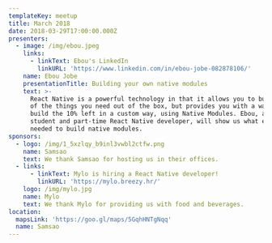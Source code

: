 ```yaml
---
templateKey: meetup
title: March 2018
date: 2018-03-29T17:00:00.000Z
presenters:
  - image: /img/ebou.jpeg
    links:
      - linkText: Ebou's LinkedIn
        linkURL: 'https://www.linkedin.com/in/ebou-jobe-082878106/'
    name: Ebou Jobe
    presentationTitle: Building your own native modules
    text: >-
      React Native is a powerful technology in that it allows you to build 90%
      of the things you need out of the box, but provides you with a way to
      build the 10% left in a custom way, using Native Modules. Ebou, a McGill
      student and part-time React Native developer, will show us what exactly is
      needed to build native modules.
sponsors:
  - logo: /img/1_5xzlqy_b9inl3vwbl2ctfw.png
    name: Samsao
    text: We thank Samsao for hosting us in their offices.
  - links:
      - linkText: Mylo is hiring a React Native developer!
        linkURL: 'https://mylo.breezy.hr/'
    logo: /img/mylo.jpg
    name: Mylo
    text: We thank Mylo for providing us with food and beverages.
location:
  mapsLink: 'https://goo.gl/maps/5GqhHNTgNqq'
  name: Samsao
---
```



